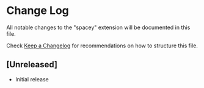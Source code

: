 # Change Log

All notable changes to the "spacey" extension will be documented in this file.

Check [Keep a Changelog](http://keepachangelog.com/) for recommendations on how to structure this file.

## [Unreleased]

- Initial release
